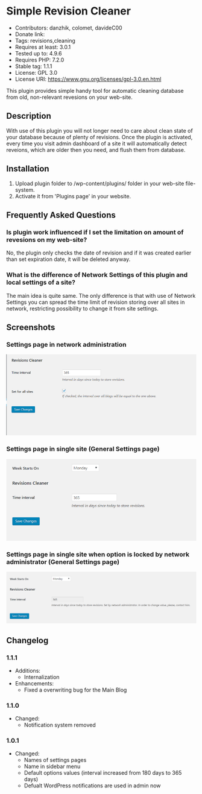 # Simple Revision Cleaner

* Contributors: danzhik, colomet, davideC00
* Donate link:
* Tags: revisions,cleaning
* Requires at least: 3.0.1
* Tested up to: 4.9.6
* Requires PHP: 7.2.0
* Stable tag: 1.1.1
* License: GPL 3.0
* License URI: https://www.gnu.org/licenses/gpl-3.0.en.html

This plugin provides simple handy tool for automatic cleaning database from old, non-relevant revesions on your web-site.

## Description

With use of this plugin you will not longer need to care about clean state of your database because of plenty of revisions. Once the plugin is activated, every time you visit admin dashboard of a site it will automatically detect reveions, which are older then you need, and flush them from database.

## Installation

1. Upload plugin folder to /wp-content/plugins/ folder in your web-site file-system.
1. Activate it from 'Plugins page' in your website.

## Frequently Asked Questions

### Is plugin work influenced if I set the limitation on amount of revesions on my web-site?

No, the plugin only checks the date of revision and if it was created earlier than set expiration date, it will be deleted anyway.

### What is the difference of Network Settings of this plugin and local settings of a site?

The main idea is quite same. The only difference is that with use of Network Settings you can spread the time limit of revision storing over all sites in network, restricting possibility to change it from site settings.

## Screenshots

### Settings page in network administration
![Settings Page Network](/wp-assets/screenshot-1.png)

### Settings page in single site (General Settings page)
![Settings Page](/wp-assets/screenshot-2.png)

### Settings page in single site when option is locked by network administrator (General Settings page)
![Settings Page](/wp-assets/screenshot-3.png)


## Changelog

### 1.1.1
* Additions:
  * Internalization
* Enhancements:
  * Fixed a overwriting bug for the Main Blog

### 1.1.0
* Changed:
  * Notification system removed


### 1.0.1  

* Changed:
  * Names of settings pages
  * Name in sidebar menu
  * Default options values (interval increased from 180 days to 365 days)
  * Defualt WordPress notifications are used in admin now
